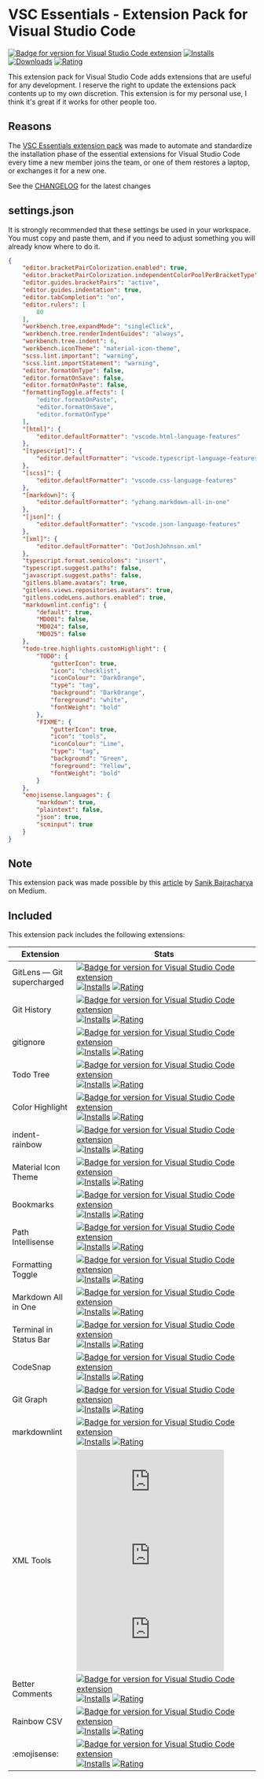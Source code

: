 # VSC Essentials - Extension Pack for Visual Studio Code

[![Badge for version for Visual Studio Code extension](https://flat.badgen.net/vs-marketplace/v/Gydunhn.vsc-essentials?icon=visualstudio&color=blue)](https://marketplace.visualstudio.com/items?itemName=Gydunhn.vsc-essentials) [![Installs](https://flat.badgen.net/vs-marketplace/i/Gydunhn.vsc-essentials?color=blue)](https://marketplace.visualstudio.com/items?itemName=Gydunhn.vsc-essentials) [![Downloads](https://flat.badgen.net/vs-marketplace/d/Gydunhn.vsc-essentials?color=blue)](https://marketplace.visualstudio.com/items?itemName=Gydunhn.vsc-essentials) [![Rating](https://flat.badgen.net/vs-marketplace/rating/Gydunhn.vsc-essentials?color=blue)](https://marketplace.visualstudio.com/items?itemName=Gydunhn.vsc-essentials)

This extension pack for Visual Studio Code adds extensions that are useful for any development. I reserve the right to update the extensions pack contents up to my own discretion. This extension is for my personal use, I think it's great if it works for other people too.

## Reasons

The [VSC Essentials extension pack] was made to automate and standardize the installation phase of the essential extensions for Visual Studio Code every time a new member joins the team, or one of them restores a laptop, or exchanges it for a new one.

See the [CHANGELOG](CHANGELOG.md) for the latest changes

## **settings.json**

It is strongly recommended that these settings be used in your workspace. You must copy and paste them, and if you need to adjust something you will already know where to do it.

``` json
{
	"editor.bracketPairColorization.enabled": true,
	"editor.bracketPairColorization.independentColorPoolPerBracketType": true,
	"editor.guides.bracketPairs": "active",
	"editor.guides.indentation": true,
	"editor.tabCompletion": "on",
	"editor.rulers": [
		80
	],
	"workbench.tree.expandMode": "singleClick",
	"workbench.tree.renderIndentGuides": "always",
	"workbench.tree.indent": 6,
	"workbench.iconTheme": "material-icon-theme",
	"scss.lint.important": "warning",
	"scss.lint.importStatement": "warning",
	"editor.formatOnType": false,
	"editor.formatOnSave": false,
	"editor.formatOnPaste": false,
	"formattingToggle.affects": [
		"editor.formatOnPaste",
		"editor.formatOnSave",
		"editor.formatOnType"
	],
	"[html]": {
		"editor.defaultFormatter": "vscode.html-language-features"
	},
	"[typescript]": {
		"editor.defaultFormatter": "vscode.typescript-language-features"
	},
	"[scss]": {
		"editor.defaultFormatter": "vscode.css-language-features"
	},
	"[markdown]": {
		"editor.defaultFormatter": "yzhang.markdown-all-in-one"
	},
	"[json]": {
		"editor.defaultFormatter": "vscode.json-language-features"
	},
	"[xml]": {
		"editor.defaultFormatter": "DotJoshJohnson.xml"
	},
	"typescript.format.semicolons": "insert",
	"typescript.suggest.paths": false,
	"javascript.suggest.paths": false,
	"gitlens.blame.avatars": true,
	"gitlens.views.repositories.avatars": true,
	"gitlens.codeLens.authors.enabled": true,
	"markdownlint.config": {
		"default": true,
		"MD001": false,
		"MD024": false,
		"MD025": false
	},
	"todo-tree.highlights.customHighlight": {
		"TODO": {
			"gutterIcon": true,
			"icon": "checklist",
			"iconColour": "DarkOrange",
			"type": "tag",
			"background": "DarkOrange",
			"foreground": "white",
			"fontWeight": "bold"
		},
		"FIXME": {
			"gutterIcon": true,
			"icon": "tools",
			"iconColour": "Lime",
			"type": "tag",
			"background": "Green",
			"foreground": "Yellow",
			"fontWeight": "bold"
		}
	},
	"emojisense.languages": {
		"markdown": true,
		"plaintext": false,
		"json": true,
		"scminput": true
	}
}
```

## Note

This extension pack was made possible by this [article] by [Sanik Bajracharya] on Medium.

## Included

This extension pack includes the following extensions:

| Extension                  | Stats                                                                                                                                                                                                                                                                                                                                                                                                                                                                                                                                                                                                                                                                                                    |
| -------------------------- | -------------------------------------------------------------------------------------------------------------------------------------------------------------------------------------------------------------------------------------------------------------------------------------------------------------------------------------------------------------------------------------------------------------------------------------------------------------------------------------------------------------------------------------------------------------------------------------------------------------------------------------------------------------------------------------------------------- |
| GitLens — Git supercharged | [![Badge for version for Visual Studio Code extension](https://flat.badgen.net/vs-marketplace/v/eamodio.gitlens?icon=visualstudio&color=blue)](https://marketplace.visualstudio.com/items?itemName=eamodio.gitlens) [![Installs](https://flat.badgen.net/vs-marketplace/i/eamodio.gitlens?color=blue)](https://marketplace.visualstudio.com/items?itemName=eamodio.gitlens) [![Rating](https://flat.badgen.net/vs-marketplace/rating/eamodio.gitlens?color=blue)](https://marketplace.visualstudio.com/items?itemName=eamodio.gitlens)                                                                                                                                                                   |
| Git History                | [![Badge for version for Visual Studio Code extension](https://flat.badgen.net/vs-marketplace/v/donjayamanne.githistory?icon=visualstudio&color=blue)](https://marketplace.visualstudio.com/items?itemName=donjayamanne.githistory) [![Installs](https://flat.badgen.net/vs-marketplace/i/donjayamanne.githistory?color=blue)](https://marketplace.visualstudio.com/items?itemName=donjayamanne.githistory) [![Rating](https://flat.badgen.net/vs-marketplace/rating/donjayamanne.githistory?color=blue)](https://marketplace.visualstudio.com/items?itemName=donjayamanne.githistory)                                                                                                                   |
| gitignore                  | [![Badge for version for Visual Studio Code extension](https://flat.badgen.net/vs-marketplace/v/codezombiech.gitignore?icon=visualstudio&color=blue)](https://marketplace.visualstudio.com/items?itemName=codezombiech.gitignore) [![Installs](https://flat.badgen.net/vs-marketplace/i/codezombiech.gitignore?color=blue)](https://marketplace.visualstudio.com/items?itemName=codezombiech.gitignore) [![Rating](https://flat.badgen.net/vs-marketplace/rating/codezombiech.gitignore?color=blue)](https://marketplace.visualstudio.com/items?itemName=codezombiech.gitignore)                                                                                                                         |
| Todo Tree                  | [![Badge for version for Visual Studio Code extension](https://flat.badgen.net/vs-marketplace/v/Gruntfuggly.todo-tree?icon=visualstudio&color=blue)](https://marketplace.visualstudio.com/items?itemName=Gruntfuggly.todo-tree) [![Installs](https://flat.badgen.net/vs-marketplace/i/Gruntfuggly.todo-tree?color=blue)](https://marketplace.visualstudio.com/items?itemName=Gruntfuggly.todo-tree) [![Rating](https://flat.badgen.net/vs-marketplace/rating/Gruntfuggly.todo-tree?color=blue)](https://marketplace.visualstudio.com/items?itemName=Gruntfuggly.todo-tree)                                                                                                                               |
| Color Highlight            | [![Badge for version for Visual Studio Code extension](https://flat.badgen.net/vs-marketplace/v/naumovs.color-highlight?icon=visualstudio&color=blue)](https://marketplace.visualstudio.com/items?itemName=naumovs.color-highlight) [![Installs](https://flat.badgen.net/vs-marketplace/i/naumovs.color-highlight?color=blue)](https://marketplace.visualstudio.com/items?itemName=naumovs.color-highlight) [![Rating](https://flat.badgen.net/vs-marketplace/rating/naumovs.color-highlight?color=blue)](https://marketplace.visualstudio.com/items?itemName=naumovs.color-highlight)                                                                                                                   |  |
| indent-rainbow             | [![Badge for version for Visual Studio Code extension](https://flat.badgen.net/vs-marketplace/v/oderwat.indent-rainbow?icon=visualstudio&color=blue)](https://marketplace.visualstudio.com/items?itemName=oderwat.indent-rainbow) [![Installs](https://flat.badgen.net/vs-marketplace/i/oderwat.indent-rainbow?color=blue)](https://marketplace.visualstudio.com/items?itemName=oderwat.indent-rainbow) [![Rating](https://flat.badgen.net/vs-marketplace/rating/oderwat.indent-rainbow?color=blue)](https://marketplace.visualstudio.com/items?itemName=oderwat.indent-rainbow)                                                                                                                         |
| Material Icon Theme        | [![Badge for version for Visual Studio Code extension](https://flat.badgen.net/vs-marketplace/v/PKief.material-icon-theme?icon=visualstudio&color=blue)](https://marketplace.visualstudio.com/items?itemName=PKief.material-icon-theme) [![Installs](https://flat.badgen.net/vs-marketplace/i/PKief.material-icon-theme?color=blue)](https://marketplace.visualstudio.com/items?itemName=PKief.material-icon-theme) [![Rating](https://flat.badgen.net/vs-marketplace/rating/PKief.material-icon-theme?color=blue)](https://marketplace.visualstudio.com/items?itemName=PKief.material-icon-theme)                                                                                                       |
| Bookmarks                  | [![Badge for version for Visual Studio Code extension](https://flat.badgen.net/vs-marketplace/v/alefragnani.Bookmarks?icon=visualstudio&color=blue)](https://marketplace.visualstudio.com/items?itemName=alefragnani.Bookmarks) [![Installs](https://flat.badgen.net/vs-marketplace/i/alefragnani.Bookmarks?color=blue)](https://marketplace.visualstudio.com/items?itemName=alefragnani.Bookmarks) [![Rating](https://flat.badgen.net/vs-marketplace/rating/alefragnani.Bookmarks?color=blue)](https://marketplace.visualstudio.com/items?itemName=alefragnani.Bookmarks)                                                                                                                               |
| Path Intellisense          | [![Badge for version for Visual Studio Code extension](https://flat.badgen.net/vs-marketplace/v/christian-kohler.path-intellisense?icon=visualstudio&color=blue)](https://marketplace.visualstudio.com/items?itemName=christian-kohler.path-intellisense) [![Installs](https://flat.badgen.net/vs-marketplace/i/christian-kohler.path-intellisense?color=blue)](https://marketplace.visualstudio.com/items?itemName=christian-kohler.path-intellisense) [![Rating](https://flat.badgen.net/vs-marketplace/rating/christian-kohler.path-intellisense?color=blue)](https://marketplace.visualstudio.com/items?itemName=christian-kohler.path-intellisense)                                                 |
| Formatting Toggle          | [![Badge for version for Visual Studio Code extension](https://flat.badgen.net/vs-marketplace/v/tombonnike.vscode-status-bar-format-toggle?icon=visualstudio&color=blue)](https://marketplace.visualstudio.com/items?itemName=tombonnike.vscode-status-bar-format-toggle) [![Installs](https://flat.badgen.net/vs-marketplace/i/tombonnike.vscode-status-bar-format-toggle?color=blue)](https://marketplace.visualstudio.com/items?itemName=tombonnike.vscode-status-bar-format-toggle) [![Rating](https://flat.badgen.net/vs-marketplace/rating/tombonnike.vscode-status-bar-format-toggle?color=blue)](https://marketplace.visualstudio.com/items?itemName=tombonnike.vscode-status-bar-format-toggle) |
| Markdown All in One        | [![Badge for version for Visual Studio Code extension](https://flat.badgen.net/vs-marketplace/v/yzhang.markdown-all-in-one?icon=visualstudio&color=blue)](https://marketplace.visualstudio.com/items?itemName=yzhang.markdown-all-in-one) [![Installs](https://flat.badgen.net/vs-marketplace/i/yzhang.markdown-all-in-one?color=blue)](https://marketplace.visualstudio.com/items?itemName=yzhang.markdown-all-in-one) [![Rating](https://flat.badgen.net/vs-marketplace/rating/yzhang.markdown-all-in-one?color=blue)](https://marketplace.visualstudio.com/items?itemName=yzhang.markdown-all-in-one)                                                                                                 |
| Terminal in Status Bar     | [![Badge for version for Visual Studio Code extension](https://flat.badgen.net/vs-marketplace/v/flyfly6.terminal-in-status-bar?icon=visualstudio&color=blue)](https://marketplace.visualstudio.com/items?itemName=flyfly6.terminal-in-status-bar) [![Installs](https://flat.badgen.net/vs-marketplace/i/flyfly6.terminal-in-status-bar?color=blue)](https://marketplace.visualstudio.com/items?itemName=flyfly6.terminal-in-status-bar) [![Rating](https://flat.badgen.net/vs-marketplace/rating/flyfly6.terminal-in-status-bar?color=blue)](https://marketplace.visualstudio.com/items?itemName=flyfly6.terminal-in-status-bar)                                                                         |
| CodeSnap                   | [![Badge for version for Visual Studio Code extension](https://flat.badgen.net/vs-marketplace/v/adpyke.codesnap?icon=visualstudio&color=blue)](https://marketplace.visualstudio.com/items?itemName=adpyke.codesnap) [![Installs](https://flat.badgen.net/vs-marketplace/i/adpyke.codesnap?color=blue)](https://marketplace.visualstudio.com/items?itemName=adpyke.codesnap) [![Rating](https://flat.badgen.net/vs-marketplace/rating/adpyke.codesnap?color=blue)](https://marketplace.visualstudio.com/items?itemName=adpyke.codesnap)                                                                                                                                                                   |
| Git Graph                  | [![Badge for version for Visual Studio Code extension](https://flat.badgen.net/vs-marketplace/v/mhutchie.git-graph?icon=visualstudio&color=blue)](https://marketplace.visualstudio.com/items?itemName=mhutchie.git-graph) [![Installs](https://flat.badgen.net/vs-marketplace/i/mhutchie.git-graph?color=blue)](https://marketplace.visualstudio.com/items?itemName=mhutchie.git-graph) [![Rating](https://flat.badgen.net/vs-marketplace/rating/mhutchie.git-graph?color=blue)](https://marketplace.visualstudio.com/items?itemName=mhutchie.git-graph)                                                                                                                                                 |
| markdownlint               | [![Badge for version for Visual Studio Code extension](https://flat.badgen.net/vs-marketplace/v/DavidAnson.vscode-markdownlint?icon=visualstudio&color=blue)](https://marketplace.visualstudio.com/items?itemName=DavidAnson.vscode-markdownlint) [![Installs](https://flat.badgen.net/vs-marketplace/i/DavidAnson.vscode-markdownlint?color=blue)](https://marketplace.visualstudio.com/items?itemName=DavidAnson.vscode-markdownlint) [![Rating](https://flat.badgen.net/vs-marketplace/rating/DavidAnson.vscode-markdownlint?color=blue)](https://marketplace.visualstudio.com/items?itemName=DavidAnson.vscode-markdownlint)                                                                         |
| XML Tools                  | [![Badge for version for Visual Studio Code extension](https://flat.badgen.net/vs-marketplace/v/DotJoshJohnson.xml?icon=visualstudio&color=blue)](https://marketplace.visualstudio.com/items?itemName=DotJoshJohnson.xml) [![Installs](https://flat.badgen.net/vs-marketplace/i/DotJoshJohnson.xml?color=blue)](https://marketplace.visualstudio.com/items?itemName=DotJoshJohnson.xml) [![Rating](https://flat.badgen.net/vs-marketplace/rating/DotJoshJohnson.xml?color=blue)](https://marketplace.visualstudio.com/items?itemName=DotJoshJohnson.xml)                                                                                                                                                 |
| Better Comments            | [![Badge for version for Visual Studio Code extension](https://flat.badgen.net/vs-marketplace/v/aaron-bond.better-comments?icon=visualstudio&color=blue)](https://marketplace.visualstudio.com/items?itemName=aaron-bond.better-comments) [![Installs](https://flat.badgen.net/vs-marketplace/i/aaron-bond.better-comments?color=blue)](https://marketplace.visualstudio.com/items?itemName=aaron-bond.better-comments) [![Rating](https://flat.badgen.net/vs-marketplace/rating/aaron-bond.better-comments?color=blue)](https://marketplace.visualstudio.com/items?itemName=aaron-bond.better-comments)                                                                                                 |
| Rainbow CSV                | [![Badge for version for Visual Studio Code extension](https://flat.badgen.net/vs-marketplace/v/mechatroner.rainbow-csv?icon=visualstudio&color=blue)](https://marketplace.visualstudio.com/items?itemName=mechatroner.rainbow-csv) [![Installs](https://flat.badgen.net/vs-marketplace/i/mechatroner.rainbow-csv?color=blue)](https://marketplace.visualstudio.com/items?itemName=mechatroner.rainbow-csv) [![Rating](https://flat.badgen.net/vs-marketplace/rating/mechatroner.rainbow-csv?color=blue)](https://marketplace.visualstudio.com/items?itemName=mechatroner.rainbow-csv)                                                                                                                   |
| :emojisense:               | [![Badge for version for Visual Studio Code extension](https://flat.badgen.net/vs-marketplace/v/bierner.emojisense?icon=visualstudio&color=blue)](https://marketplace.visualstudio.com/items?itemName=bierner.emojisense) [![Installs](https://flat.badgen.net/vs-marketplace/i/bierner.emojisense?color=blue)](https://marketplace.visualstudio.com/items?itemName=bierner.emojisense) [![Rating](https://flat.badgen.net/vs-marketplace/rating/bierner.emojisense?color=blue)](https://marketplace.visualstudio.com/items?itemName=bierner.emojisense)                                                                                                                                                 |

[vsc essentials extension pack]: https://marketplace.visualstudio.com/items?itemName=Gydunhn.vsc-essentials
[sanik bajracharya]: https://medium.com/@sanik.bajracharya
[article]: https://medium.com/@sanik.bajracharya/vscode-how-to-create-your-own-extension-pack-483385644c29
